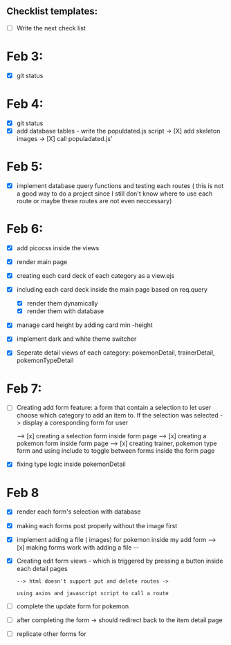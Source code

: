 ## Checklist templates:

- [ ] Write the next check list

# Feb 3:

- [x] git status

# Feb 4:

- [x] git status
- [x] add database tables - write the populdated.js script
      -> [X] add skeleton images
      -> [X] call populadated.js'

# Feb 5:

- [x] implement database query functions and testing each routes ( this is not a good way to do a project since I still don't know where to use each route or maybe these routes are not even neccessary)

# Feb 6:

- [x] add picocss inside the views
- [x] render main page
- [x] creating each card deck of each category as a view.ejs
- [x] including each card deck inside the main page based on
      req.query

  - [x] render them dynamically
  - [x] render them with database

- [x] manage card height by adding card min -height
- [x] implement dark and white theme switcher
- [x] Seperate detail views of each category: pokemonDetail, trainerDetail, pokemonTypeDetail

# Feb 7:

- [ ] Creating add form feature:
      a form that contain a selection to let user choose which category to add an item to. If the selection was selected ->
      display a coresponding form for user

  --> [x] creating a selection form inside form page
  --> [x] creating a pokemon form inside form page
  --> [x] creating trainer, pokemon type form and using include to toggle between forms inside the form page

- [x] fixing type logic inside pokemonDetail

# Feb 8

- [x] render each form's selection with database
- [x] making each forms post properly without the image first

- [x] implement adding a file ( images) for pokemon inside my add form
      --> [x] making forms work with adding a file
      --

- [x] Creating edit form views - which is triggered by pressing a button inside each detail pages

      --> html doesn't support put and delete routes ->

      using axios and javascript script to call a route

- [ ] complete the update form for pokemon
- [ ] after completing the form -> should redirect back to the item detail page
- [ ] replicate other forms for
